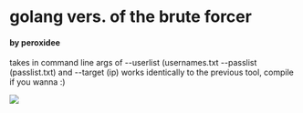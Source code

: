 # golang vers. of the brute forcer
#### by peroxidee

takes in command line args of --userlist (usernames.txt --passlist (passlist.txt) and --target (ip)
works identically to the previous tool, compile if you wanna :)

![](https://i.imgur.com/DJUuJXc.png)
